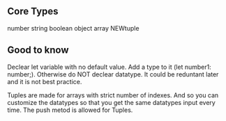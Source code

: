 ## Core Types

number string boolean object array NEWtuple

## Good to know

Declear let variable with no default value. Add a type to it (let number1: number;). Otherwise do
NOT declear datatype. It could be reduntant later and it is not best practice.

Tuples are made for arrays with strict number of indexes. And so you can customize the datatypes so
that you get the same datatypes input every time. The push metod is allowed for Tuples.
